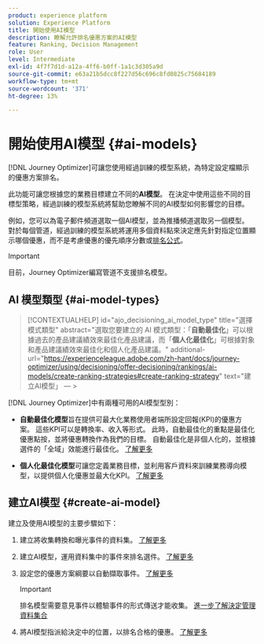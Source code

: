 ```yaml
---
product: experience platform
solution: Experience Platform
title: 開始使用AI模型
description: 瞭解允許排名優惠方案的AI模型
feature: Ranking, Decision Management
role: User
level: Intermediate
exl-id: 4f7f7d1d-a12a-4ff6-b0ff-1a1c3d305a9d
source-git-commit: e63a21b5dcc8f227d56c696c8fd0825c75684189
workflow-type: tm+mt
source-wordcount: '371'
ht-degree: 13%

---
```


# 開始使用AI模型 {#ai-models}

[!DNL Journey Optimizer]可讓您使用經過訓練的模型系統，為特定設定檔顯示的優惠方案排名。

此功能可讓您根據您的業務目標建立不同的&#x200B;**AI模型**。 在決定中使用這些不同的目標型策略，經過訓練的模型系統將幫助您瞭解不同的AI模型如何影響您的目標。

例如，您可以為電子郵件頻道選取一個AI模型，並為推播頻道選取另一個模型。 對於每個管道，經過訓練的模型系統將運用多個資料點來決定應先針對指定位置顯示哪個優惠，而不是考慮優惠的優先順序分數或[排名公式](create-ranking-formulas.md)。

>[!IMPORTANT]
>
>目前，Journey Optimizer編寫管道不支援排名模型。

## AI 模型類型 {#ai-model-types}

>[!CONTEXTUALHELP]
>id="ajo_decisioning_ai_model_type"
>title="選擇模式類型"
>abstract="選取您要建立的 AI 模式類型：「**自動最佳化**」可以根據過去的產品建議績效來最佳化產品建議，而「**個人化最佳化**」可根據對象和產品建議績效來最佳化和個人化產品建議。"
>additional-url="https://experienceleague.adobe.com/zh-hant/docs/journey-optimizer/using/decisioning/offer-decisioning/rankings/ai-models/create-ranking-strategies#create-ranking-strategy" text="建立AI模型」 — >

[!DNL Journey Optimizer]中有兩種可用的AI模型型別：

* **自動最佳化模型**&#x200B;旨在提供可最大化業務使用者端所設定回報(KPI)的優惠方案。 這些KPI可以是轉換率、收入等形式。 此時，自動最佳化的重點是最佳化優惠點按，並將優惠轉換作為我們的目標。 自動最佳化是非個人化的，並根據選件的「全域」效能進行最佳化。 [了解更多](auto-optimization-model.md)

* **個人化最佳化模型**&#x200B;可讓您定義業務目標，並利用客戶資料來訓練業務導向模型，以提供個人化優惠並最大化KPI。 [了解更多](personalized-optimization-model.md)

## 建立AI模型 {#create-ai-model}

建立及使用AI模型的主要步驟如下：

1. 建立將收集轉換和曝光事件的資料集。 [了解更多](../data-collection/create-dataset.md)

1. 建立AI模型，運用資料集中的事件來排名選件。 [了解更多](create-ranking-strategies.md)

1. 設定您的優惠方案綱要以自動擷取事件。 [了解更多](../data-collection/schema-requirement.md)

   >[!IMPORTANT]
   >
   >排名模型需要意見事件以體驗事件的形式傳送才能收集。 [進一步了解決定管理資料集合](../data-collection/data-collection.md)

1. 將AI模型指派給決定中的位置，以排名合格的優惠。 [了解更多](../offer-activities/configure-offer-selection.md)
